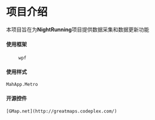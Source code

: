 # 项目介绍
本项目旨在为**NightRunning**项目提供数据采集和数据更新功能
#### 使用框架
    ```
    wpf
    ```
#### 使用样式
    MahApp.Metro
 #### 开源控件
    [GMap.net](http://greatmaps.codeplex.com/)
